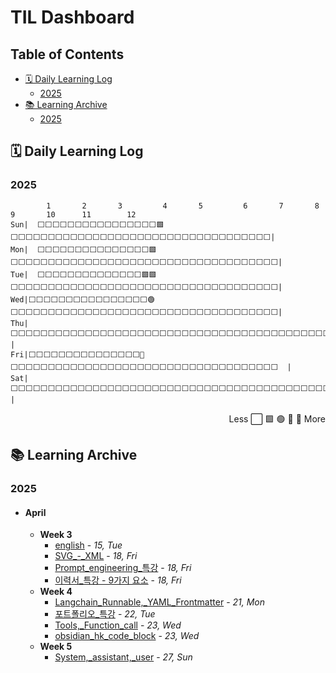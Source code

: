# TIL Dashboard
## Table of Contents
- [🗓️ Daily Learning Log](#daily-learning-log)
  - [2025](#2025)
- [📚 Learning Archive](#learning-archive)
  - [2025](#2025-1)

## 🗓️ Daily Learning Log
### 2025
```
        1       2       3         4       5         6       7       8         9       10      11        12    
Sun|  ⬜️⬜️⬜️⬜️⬜️⬜️⬜️⬜️⬜️⬜️⬜️⬜️⬜️⬜️⬜️⬜️🟩⬜️⬜️⬜️⬜️⬜️⬜️⬜️⬜️⬜️⬜️⬜️⬜️⬜️⬜️⬜️⬜️⬜️⬜️⬜️⬜️⬜️⬜️⬜️⬜️⬜️⬜️⬜️⬜️⬜️⬜️⬜️⬜️⬜️⬜️⬜️|
Mon|  ⬜️⬜️⬜️⬜️⬜️⬜️⬜️⬜️⬜️⬜️⬜️⬜️⬜️⬜️⬜️🟩⬜️⬜️⬜️⬜️⬜️⬜️⬜️⬜️⬜️⬜️⬜️⬜️⬜️⬜️⬜️⬜️⬜️⬜️⬜️⬜️⬜️⬜️⬜️⬜️⬜️⬜️⬜️⬜️⬜️⬜️⬜️⬜️⬜️⬜️⬜️⬜️|
Tue|  ⬜️⬜️⬜️⬜️⬜️⬜️⬜️⬜️⬜️⬜️⬜️⬜️⬜️⬜️🟩🟩⬜️⬜️⬜️⬜️⬜️⬜️⬜️⬜️⬜️⬜️⬜️⬜️⬜️⬜️⬜️⬜️⬜️⬜️⬜️⬜️⬜️⬜️⬜️⬜️⬜️⬜️⬜️⬜️⬜️⬜️⬜️⬜️⬜️⬜️⬜️⬜️|
Wed|⬜️⬜️⬜️⬜️⬜️⬜️⬜️⬜️⬜️⬜️⬜️⬜️⬜️⬜️⬜️⬜️🟢⬜️⬜️⬜️⬜️⬜️⬜️⬜️⬜️⬜️⬜️⬜️⬜️⬜️⬜️⬜️⬜️⬜️⬜️⬜️⬜️⬜️⬜️⬜️⬜️⬜️⬜️⬜️⬜️⬜️⬜️⬜️⬜️⬜️⬜️⬜️⬜️|
Thu|⬜️⬜️⬜️⬜️⬜️⬜️⬜️⬜️⬜️⬜️⬜️⬜️⬜️⬜️⬜️⬜️⬜️⬜️⬜️⬜️⬜️⬜️⬜️⬜️⬜️⬜️⬜️⬜️⬜️⬜️⬜️⬜️⬜️⬜️⬜️⬜️⬜️⬜️⬜️⬜️⬜️⬜️⬜️⬜️⬜️⬜️⬜️⬜️⬜️⬜️⬜️⬜️  |
Fri|⬜️⬜️⬜️⬜️⬜️⬜️⬜️⬜️⬜️⬜️⬜️⬜️⬜️⬜️⬜️💚⬜️⬜️⬜️⬜️⬜️⬜️⬜️⬜️⬜️⬜️⬜️⬜️⬜️⬜️⬜️⬜️⬜️⬜️⬜️⬜️⬜️⬜️⬜️⬜️⬜️⬜️⬜️⬜️⬜️⬜️⬜️⬜️⬜️⬜️⬜️⬜️  |
Sat|⬜️⬜️⬜️⬜️⬜️⬜️⬜️⬜️⬜️⬜️⬜️⬜️⬜️⬜️⬜️⬜️⬜️⬜️⬜️⬜️⬜️⬜️⬜️⬜️⬜️⬜️⬜️⬜️⬜️⬜️⬜️⬜️⬜️⬜️⬜️⬜️⬜️⬜️⬜️⬜️⬜️⬜️⬜️⬜️⬜️⬜️⬜️⬜️⬜️⬜️⬜️⬜️  |
```
<div align="right">Less ⬜️ 🟩 🟢 💚 🌳 More</div>

## 📚 Learning Archive
### 2025
- #### April
  - **Week 3**
    - [english](_Daily/250415_TIL_english.md) - *15, Tue*
    - [SVG_-_XML](_Daily/250418_TIL_SVG_-_XML.md) - *18, Fri*
    - [Prompt_engineering_특강](_Daily/250418_TIL_Prompt_engineering_%ED%8A%B9%EA%B0%95.md) - *18, Fri*
    - [이력서_특강 - 9가지 요소](_Daily/250418_TIL_%EC%9D%B4%EB%A0%A5%EC%84%9C_%ED%8A%B9%EA%B0%95%20-%209%EA%B0%80%EC%A7%80%20%EC%9A%94%EC%86%8C.md) - *18, Fri*
  - **Week 4**
    - [Langchain_Runnable,_YAML_Frontmatter](_Daily/250421_TIL_Langchain_Runnable%2C_YAML_Frontmatter.md) - *21, Mon*
    - [포트폴리오_특강](_Daily/250422_TIL_%ED%8F%AC%ED%8A%B8%ED%8F%B4%EB%A6%AC%EC%98%A4_%ED%8A%B9%EA%B0%95.md) - *22, Tue*
    - [Tools,_Function_call](_Daily/250423_TIL_Tools%2C_Function_call.md) - *23, Wed*
    - [obsidian_hk_code_block](_Daily/250423_TIL_obsidian_hk_code_block.md) - *23, Wed*
  - **Week 5**
    - [System,_assistant,_user](_Daily/250427_TIL_System%2C_assistant%2C_user.md) - *27, Sun*
